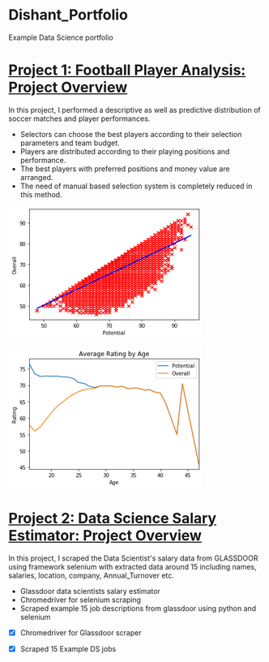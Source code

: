 # Dishant_Portfolio
Example Data Science portfolio

# [Project 1: Football Player Analysis: Project Overview](https://github.com/Dishant27/Football_Analysis)
In this project, I performed a descriptive as well as predictive distribution of soccer matches and player performances. 

* Selectors can choose the best players according to their selection parameters and team budget. 
* Players are distributed according to their playing positions and performance.
* The best players with preferred positions and money value are arranged. 
* The need of manual based selection system is completely reduced in this method.


![](/images/Pot_Ovr.png)

![](/images/Age_potential.png)


# [Project 2: Data Science Salary Estimator: Project Overview](https://github.com/Dishant27/DS_proj)
In this project, I scraped the Data Scientist's salary data from GLASSDOOR using framework selenium with extracted data around 15 
including names, salaries, location, company, Annual_Turnover etc.

* Glassdoor data scientists salary estimator 
* Chromedriver for selenium scraping
* Scraped example 15 job descriptions from glassdoor using python and selenium


- [x] Chromedriver for Glassdoor scraper
- [x] Scraped 15 Example DS jobs

